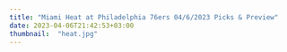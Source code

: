 ```yaml
---
title: "Miami Heat at Philadelphia 76ers 04/6/2023 Picks & Preview"
date: 2023-04-06T21:42:53+03:00
thumbnail:  "heat.jpg"
---
```


